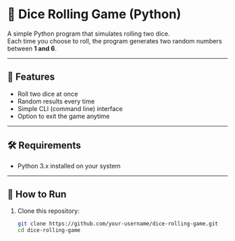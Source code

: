 # 🎲 Dice Rolling Game (Python)

A simple Python program that simulates rolling two dice.  
Each time you choose to roll, the program generates two random numbers between **1 and 6**.

---

## 📌 Features
- Roll two dice at once
- Random results every time
- Simple CLI (command line) interface
- Option to exit the game anytime

---

## 🛠 Requirements
- Python 3.x installed on your system

---

## 🚀 How to Run
1. Clone this repository:
   ```bash
   git clone https://github.com/your-username/dice-rolling-game.git
   cd dice-rolling-game
